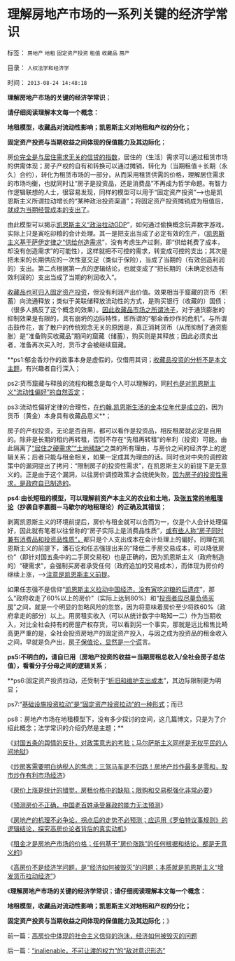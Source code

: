 # 理解房地产市场的一系列关键的经济学常识

标签： `房地产` `地租` `固定资产投资` `租值` `收藏品` `房产` 

目录： `人权法学和经济学`

时间： `2013-08-24 14:48:18`

**理解房地产市场的关键的经济学常识**；

**请仔细阅读理解本文每一个概念：**

**地租模型，收藏品对流动性影响；凯恩斯主义对地租和产权的分化；**

**固定资产投资与当期收益之间体现的保值能力及其边际化**；

房[价完全是与居住需求无关的信贷的指数](../../../2013/8/22/房价上涨是统计的错觉，房租价格指数中的统计缺陷.md)，居住的（生活）需求可以通过租赁市场的供需体现；房子产权的自有和转换可以通过摊销，转化为（当期租值＋长期（永久）合约），转化为租赁市场的一部分，从而采用租赁供需的价格，理解居住需求的市场均衡，也就同时让“房子是投资品，还是消费品”不再成为哲学命题。有智力作逻辑联想的人士，很容易发现，同样的模型可以用于“固定资产投资”——>也是凯恩斯主义所谓拉动增长的“某种政治投资渠道”；将固定资产投资摊销成为租值后，[就成为当期经营成本的支出了](../../../2012/5/27/三驾马车没有拉动过增长,“唱衰中国”的可能是真相.md)。

由此模型可以揭示[凯恩斯主义“政治拉动GDP](../../../2013/3/4/炒房客需要理解纳税人的焦虑：三驾马车是不归路！.md)”，如何通过偷换概念玩弄数字游戏，实际上只是寅吃卯粮的会计处理。其一是把支出当成了必定有效的生产，（[凯恩斯主义基于萨伊定律之“供给创造需求](../../../2011/6/6/凯恩斯《通论》逻辑不成立和概念偷换.md)”，没有考虑生产过剩，即“供给耗费了成本，却没有创造需求”的可能性），这样就把不可控的需求，转变成可控的支出；其次是把未来的长期供应的一次性趸交足（类似于保险），当成了当期的（有效创造利润的）支出。第二点根据第一点的逻辑结论，也就变成了“把长期的（未确定创造有效利润的）支出当成了当期的利润收入”。

[收藏品也可归入固定资产投资](../../../2011/1/2/房子的保值作用连收藏品都不如.md)，但没有利润产出价值。效果相当于窟藏的货币（积蓄）向流通释放；类似于美联储释放流动性的方式，是购买银行（收藏的）国债；（很多人搞反了这个概念的效果）。[因此收藏品市场之所谓池子](../../../2012/1/10/民间理财资本流动（储蓄资金股市投资实体经济投资）.md)，对于通货膨胀的抑制效果是有限的，具有崩坍的边际特性，即所谓的“郁金香炒作的危机”。与所谓击鼓传花，害了散户的传统观念无关的原因是，真正消耗货币（从而抑制了通货膨胀）是“准备购买收藏品”期间的窟藏（储蓄），购买则是其释放；因此必须卖出者，准备再次买入时，货币才会被继续窟藏。

**ps1:郁金香炒作的故事本身是虚假的，仅借用其词；[收藏品投资的分析不是本文主题](../../../2012/3/12/收藏品的保值和炒作的价格周期；.md)，有兴趣者自行深入；

ps2:货币窟藏与释放的流程和概念是每个人可以理解的，同[时也是对凯恩斯主义“流动性偏好”的自然否定](../../../2011/6/25/凯恩斯流动性偏好是正确的荒谬.md)；

ps3:流动性偏好定律的合理性，[在约翰.凯恩斯生活的金本位年代是成立的](../../../2013/4/18/黄金和金本位都是古老记忆的残余，炒作的池子和通货膨胀.md)，因为货币（黄金）本身具有收藏品意义**；

房子的产权投资，无论是否自用，都可以看作是投资品，相反租房就必定是自用的。除非是长期的租约再转租，否则不存在“先租再转租”的牟利（投资）可能。由此隔离了[“居住之硬需求”“土地稀缺”](../../../2009/1/18/土地资源不可再生是开发商的谎言，粮食危机子虚乌有.md)之类的所有理由，与房价之间的经济学上的逻辑关系；后者只能与租金相关，如果一定成其为理由的话。同时也对中央的调控政策中的漏洞提出了拷问：“限制房子的投资性需求”，在凯恩斯主义的前提下是无意义的。正是由于这个漏洞，以往房价调控政策才会统统失败，[因为房子的投资性需求，是政府自已制造的](../../../2013/2/12/“市场总能擦屁股”之“要死！老百姓先死”.md)。

**ps4:由长短租的模型，可以理解前资产本主义的农业和土地，及[张五常的地租理论](../../../2009/10/21/人，鬼.md)（抄袭自李嘉图－马歇尔的地租理论）的正确及其错误**；

剥离凯恩斯主义的环境前提后，房价与租金就可以合而为一，仅是个人会计处理偏好，因此就有笔者以往曾称的“房子实际上是消费品性质”，[或有些人称“房子同时兼有消费品和投资品性质”，](../../../2012/11/15/房子和收藏品不是信托，因此不是“资产”.md)都只是个人支出成本在会计处理上的偏好。同理在凯恩斯主义的前提下，潘石讫和任志强提出来的“降低二手房交易成本，可以降低房价”（即针对国五条中的二手房交易税）也是正确的，因为凯恩斯主义（政府制造的）“硬需求”，会强制买房者承受任何（政府追加的交易成本），而体现为房价的继续上涨，——>[注意是凯恩斯主义前提](../../../2009/5/20/凯恩斯主义经济理论的根本性错误.md)。

如果任志强不是信仰“[凯恩斯主义拉动中国经济，没有寅吃卯粮的后遗症](../../../2011/12/8/信仰催眠的力量：加倍滥发钞票！.md)”，那么“政府收走了60%以上的房价”（实际上达到80%）和“[投资者应尽量负债买房](../../../2011/1/2/炒房不要“懂经济”，打压房价都是买入的良机.md)”之间，就是一个明显的忽略风险的忽悠，因为将意味着房价至少将跌60%（政府拿走的部分）以上。用房租实收入（可以从统计数字中略知一二）作为当期收入，对比全社会持有的房屋产权存货，可以看到另一个事实，那就是远比租售比畸高更严重的是，全社会投资房地产的固定资产投入，与因之成为投资品的租金收入之间，早就是负产出，[房子保值论，显然是一个谎](../../../2011/1/2/米塞斯原理和张五常的古董.md)言。

**ps5:不明白的，请自已用（房地产投资的收益＝当期房租总收入/全社会房子总估值），看看分子分母之间的逻辑关系**；

**ps6:固定资产投资拉动，还受制于“[折旧和维护支出成本](../../../2011/1/1/逐利的美国不存在统一意志;亚当斯密的资本定义.md)”，其边际限制更为明显；

ps7:“[基础设施投资拉动”是“固定资产投资拉动”的一种形式](../../../2012/5/27/国企是政府机关的延伸，苏联因国企而亡国.md)；而已

ps8：房地产市场在地租模型下，没有多少探讨的空间，这几篇博文，只是为了介绍此概念；法学常识的介绍仍然是主题；**

《[对国五条的舆情的反扑，对政策意志的考验；马尔萨斯主义同样是无权平民的人间地狱](../../../2013/3/4/对国五条的民粹反扑，是对政策意志的考验.md)》

《[炒房客需要明白纳税人的焦虑：三驾马车是不归路！房地产炒作最多是零和，股市炒作有利市场经济](../../../2013/3/4/炒房客需要理解纳税人的焦虑：三驾马车是不归路！.md)》

《[房价上涨是统计的错觉，房租价格中的缺陷；限购和交易税强化非常必要](../../../2013/8/22/房价上涨是统计的错觉，房租价格指数中的统计缺陷.md)》

《[预测房价不正确，中国老百姓承受暴政的能力无法预测](../../../2013/8/22/预测房价不正确，中国老百姓承受能力无法预测.md)》

《[房地产的机理不必争论，拐点后的走势不必预测；应运用《罗伯特议事规则》的逻辑结论，探究高房价论者背后的真实动机](../../../2013/8/24/《罗伯特议事规则》的逻辑结论，探究高房价论者真实动机.md)》

《[租金才是房地产市场的价格；任何基于“房价涨跌”的任何根据和结论，都是无意义的](../../../2013/8/24/房价是不是市场的数字，租金才是房地产市场的价格.md)》

《[高房价不是经济学问题，是“经济如何被毁灭”的问题；本质就是凯恩斯主义“增发货币拉动经济”](../../../2013/8/24/高房价中体现的社会主义信仰的泡沫，经济如何被毁灭的问题.md)》

《**理解房地产市场的关键的经济学常识**；**请仔细阅读理解本文每一个概念：**

**地租模型，收藏品对流动性影响；凯恩斯主义对地租和产权的分化；**

**固定资产投资与当期收益之间体现的保值能力及其边际化**；》



前一篇：[高房价中体现的社会主义信仰的泡沫，经济如何被毁灭的问题](../../../2013/8/24/高房价中体现的社会主义信仰的泡沫，经济如何被毁灭的问题.md)

后一篇：[“inalienable，不可让渡的权力”的“敌对意识形态”](../../../2013/8/25/“inalienable，不可让渡的权力”的“敌对意识形态”.md)